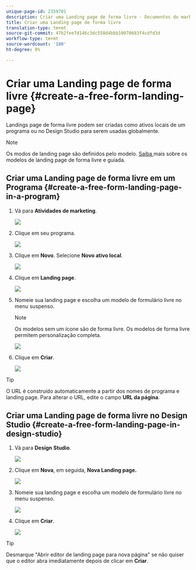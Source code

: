 ```yaml
---
unique-page-id: 2359701
description: Criar uma Landing page de forma livre - Documentos do marketing - Documentação do produto
title: Criar uma Landing page de forma livre
translation-type: tm+mt
source-git-commit: 47b2fee7d146c3dc558d4bbb10070683f4cdfd3d
workflow-type: tm+mt
source-wordcount: '180'
ht-degree: 0%

---
```



# Criar uma Landing page de forma livre {#create-a-free-form-landing-page}

Landings page de forma livre podem ser criadas como ativos locais de um programa ou no Design Studio para serem usadas globalmente.

>[!NOTE]
>
>Os modos de landing page são definidos pelo modelo. [Saiba ](../../../../product-docs/demand-generation/landing-pages/understanding-landing-pages/understanding-free-form-vs-guided-landing-pages.md) mais sobre os modelos de landing page de forma livre e guiada.

## Criar uma Landing page de forma livre em um Programa {#create-a-free-form-landing-page-in-a-program}

1. Vá para **Atividades de marketing**.

   ![](assets/login-marketing-activities.png)

1. Clique em seu programa.

   ![](assets/image2015-5-19-12-3a46-3a47.png)

1. Clique em **Novo**. Selecione **Novo ativo local**.

   ![](assets/image2015-5-19-12-3a47-3a27.png)

1. Clique em **Landing page**.

   ![](assets/image2014-9-16-12-3a58-3a49.png)

1. Nomeie sua landing page e escolha um modelo de formulário livre no menu suspenso.

   >[!NOTE]
   >
   >Os modelos sem um ícone são de forma livre. Os modelos de forma livre permitem personalização completa.

   ![](assets/image2015-5-19-12-3a51-3a13.png)

1. Clique em **Criar**.

   ![](assets/image2015-5-19-12-3a52-3a8.png)

>[!TIP]
>
>O URL é construído automaticamente a partir dos nomes de programa e landing page. Para alterar o URL, edite o campo **URL da página**.

## Criar uma Landing page de forma livre no Design Studio {#create-a-free-form-landing-page-in-design-studio}

1. Vá para **Design** **Studio**.

   ![](assets/designstudio.png)

1. Clique em **Nova**, em seguida, **Nova Landing page.**

   ![](assets/image2014-9-16-13-3a0-3a43.png)

1. Nomeie sua landing page e escolha um modelo de formulário livre no menu suspenso.

   ![](assets/image2015-5-19-13-3a30-3a25.png)

1. Clique em **Criar**.

   ![](assets/image2015-5-19-13-3a33-3a43.png)

>[!TIP]
>
>Desmarque &quot;Abrir editor de landing page para nova página&quot; se não quiser que o editor abra imediatamente depois de clicar em **Criar**.


